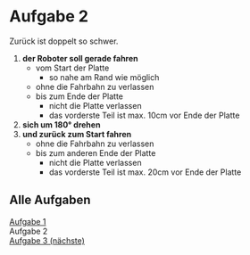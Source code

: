 # Aufgabe 2

Zurück ist doppelt so schwer.

1. **der Roboter soll gerade fahren**
   - vom Start der Platte
     - so nahe am Rand wie möglich
   - ohne die Fahrbahn zu verlassen
   - bis zum Ende der Platte
     - nicht die Platte verlassen
     - das vorderste Teil ist max. 10cm vor Ende der Platte
2. **sich um 180° drehen**
3. **und zurück zum Start fahren**
   - ohne die Fahrbahn zu verlassen
   - bis zum anderen Ende der Platte
     - nicht die Platte verlassen
     - das vorderste Teil ist max. 20cm vor Ende der Platte

## Alle Aufgaben
[Aufgabe 1](e1.md)  
Aufgabe 2  
[Aufgabe 3 (nächste)](e3.md)  
